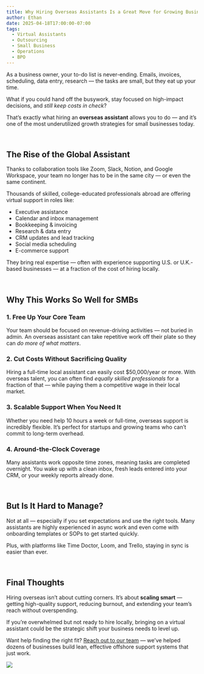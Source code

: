 ```yaml
---
title: Why Hiring Overseas Assistants Is a Great Move for Growing Businesses
author: Ethan
date: 2025-04-18T17:00:00-07:00
tags:
  - Virtual Assistants
  - Outsourcing
  - Small Business
  - Operations
  - BPO
---
```

As a business owner, your to-do list is never-ending. Emails, invoices, scheduling, data entry, research — the tasks are small, but they eat up your time.

What if you could hand off the busywork, stay focused on high-impact decisions, and *still keep costs in check*?

That’s exactly what hiring an **overseas assistant** allows you to do — and it’s one of the most underutilized growth strategies for small businesses today.

&nbsp;

## The Rise of the Global Assistant

Thanks to collaboration tools like Zoom, Slack, Notion, and Google Workspace, your team no longer has to be in the same city — or even the same continent.

Thousands of skilled, college-educated professionals abroad are offering virtual support in roles like:

* Executive assistance
* Calendar and inbox management
* Bookkeeping & invoicing
* Research & data entry
* CRM updates and lead tracking
* Social media scheduling
* E-commerce support

They bring real expertise — often with experience supporting U.S. or U.K.-based businesses — at a fraction of the cost of hiring locally.

&nbsp;

## Why This Works So Well for SMBs

### 1\. **Free Up Your Core Team**

Your team should be focused on revenue-driving activities — not buried in admin. An overseas assistant can take repetitive work off their plate so they can *do more of what matters*.

### 2\. **Cut Costs Without Sacrificing Quality**

Hiring a full-time local assistant can easily cost $50,000/year or more. With overseas talent, you can often find *equally skilled professionals* for a fraction of that — while paying them a competitive wage in their local market.

### 3\. **Scalable Support When You Need It**

Whether you need help 10 hours a week or full-time, overseas support is incredibly flexible. It’s perfect for startups and growing teams who can’t commit to long-term overhead.

### 4\. **Around-the-Clock Coverage**

Many assistants work opposite time zones, meaning tasks are completed overnight. You wake up with a clean inbox, fresh leads entered into your CRM, or your weekly reports already done.

&nbsp;

## But Is It Hard to Manage?

Not at all — especially if you set expectations and use the right tools. Many assistants are highly experienced in async work and even come with onboarding templates or SOPs to get started quickly.

Plus, with platforms like Time Doctor, Loom, and Trello, staying in sync is easier than ever.

&nbsp;

## Final Thoughts

Hiring overseas isn’t about cutting corners. It’s about **scaling smart** — getting high-quality support, reducing burnout, and extending your team’s reach without overspending.

If you’re overwhelmed but not ready to hire locally, bringing on a virtual assistant could be the strategic shift your business needs to level up.

Want help finding the right fit? [Reach out to our team](/contact) — we’ve helped dozens of businesses build lean, effective offshore support systems that just work.

![](/uploads/group-young-business-people-working-office.jpg)
